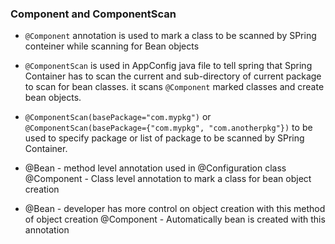 ### Component and ComponentScan

- ``@Component`` annotation is used to mark a class to be scanned by SPring conteiner while scanning for Bean objects

- ``@ComponentScan`` is used in AppConfig java file to tell spring that Spring Container has to scan the current and sub-directory of current package to scan for bean classes. it scans ``@Component`` marked classes and create bean objects.

- ``@ComponentScan(basePackage="com.mypkg")`` or ``@ComponentScan(basePackage={"com.mypkg", "com.anotherpkg"})`` to be used to specify package or list of package to be scanned by SPring Container.



- @Bean - method level annotation used in @Configuration class
@Component - Class level annotation to mark a class for bean object creation

- @Bean - developer has more control on object creation with this method of object creation
@Component - Automatically bean is created with this annotation